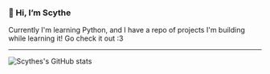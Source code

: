 ### 👋 Hi, I’m Scythe
Currently I'm learning Python, and I have a repo of projects I'm building while learning it! Go check it out :3

<!---
Scythecode/Scythecode is a ✨ special ✨ repository because its `README.md` (this file) appears on your GitHub profile.
You can click the Preview link to take a look at your changes.
--->

---
![Scythes's GitHub stats](https://github-readme-stats.vercel.app/api?username=scythecode&show_icons=true&theme=dracula)
